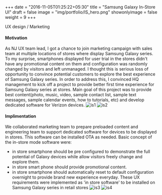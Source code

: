 +++
date = "2016-11-05T01:25:22+05:30"
title = "Samsung Galaxy In-Store UI"
draft = false
image = "img/portfolio/IS_hero.png"
showonlyimage = false
weight = 9
+++

UX design / Marketing
<!--more-->

#### Motivation
As NJ UX team lead, I got a chance to join marketing campaign with sales team at multiple locations of stores where display Samsung Galaxy series. To my surprise, smartphones displayed for user trial in the stores didn't have any promotional content on them and configuration was randomly changed by visitors and left unmanaged. I thought this is serious loss of opportunity to convince potential customers to explore the best experience of Samsung Galaxy series. In order to address this, I convinced HQ management to kick off a project to provide better first time experience for Samsung Galaxy series at stores. Main goal of this project was to provide best content(photo, music, video, sample contact list, sample text messages, sample calendar events, how to tutorials, etc) and develop dedicated software for Verizon devices. 
![is1][1]
![is2][2]

#### Implimentation
We collaborated marketing team to prepare preloaded content and engineering team to support dedicated software for devices to be displayed in stores. This software can be installed OTA as needed. Basic concept of the in-store mode software were:
* in store smartphone should be pre configured to demonstrate the full potential of Galaxy devices while allow visitors freely change and explore them.
* in store smart phone should provide promotional content.
* in store smartphone should automatically reset to default configuration overnight to provide brand new experience everyday.
These UX requirements were implemented as 'in store software' to be installed on Samsung Galaxy series in retail stores
![is3][3]
![is4][4]

[1]: /img/portfolio/IS1.png
[2]: /img/portfolio/IS2.png
[3]: /img/portfolio/IS3.png
[4]: /img/portfolio/IS4.png


